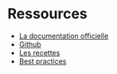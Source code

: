 # Ressources

- [La documentation officielle](https://docs.cypress.io/guides/overview/why-cypress)
- [Github](https://github.com/cypress-io/cypress)
- [Les recettes](https://docs.cypress.io/examples/examples/recipes)
- [Best practices](https://youtu.be/PPZSySI5ooc?t=329)
